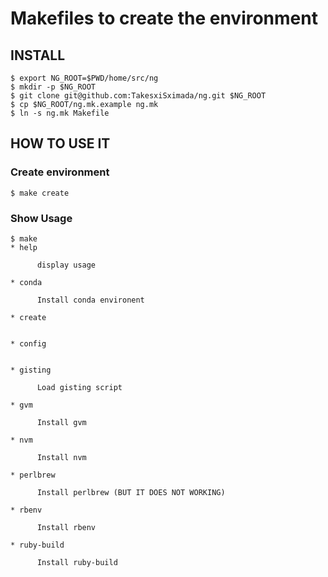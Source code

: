 # Makefiles to create the environment

## INSTALL

```
$ export NG_ROOT=$PWD/home/src/ng
$ mkdir -p $NG_ROOT
$ git clone git@github.com:TakesxiSximada/ng.git $NG_ROOT
$ cp $NG_ROOT/ng.mk.example ng.mk
$ ln -s ng.mk Makefile
```

## HOW TO USE IT

### Create environment

```
$ make create
```

### Show Usage

```
$ make
* help

      display usage

* conda

      Install conda environent

* create


* config


* gisting

      Load gisting script

* gvm

      Install gvm

* nvm

      Install nvm

* perlbrew

      Install perlbrew (BUT IT DOES NOT WORKING)

* rbenv

      Install rbenv

* ruby-build

      Install ruby-build
```
